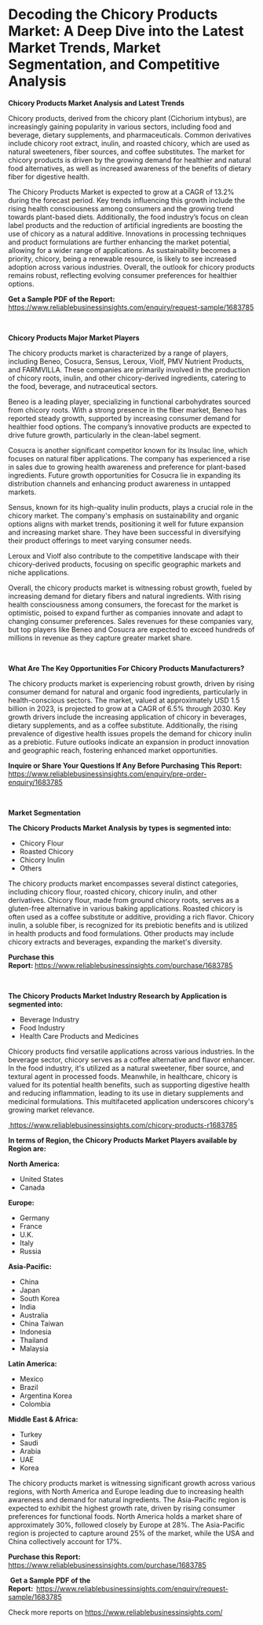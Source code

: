<p><h1>Decoding the Chicory Products Market: A Deep Dive into the Latest Market Trends, Market Segmentation, and Competitive Analysis</h1></p><p><strong>Chicory Products Market Analysis and Latest Trends</strong></p>
<p><p>Chicory products, derived from the chicory plant (Cichorium intybus), are increasingly gaining popularity in various sectors, including food and beverage, dietary supplements, and pharmaceuticals. Common derivatives include chicory root extract, inulin, and roasted chicory, which are used as natural sweeteners, fiber sources, and coffee substitutes. The market for chicory products is driven by the growing demand for healthier and natural food alternatives, as well as increased awareness of the benefits of dietary fiber for digestive health. </p><p>The Chicory Products Market is expected to grow at a CAGR of 13.2% during the forecast period. Key trends influencing this growth include the rising health consciousness among consumers and the growing trend towards plant-based diets. Additionally, the food industry’s focus on clean label products and the reduction of artificial ingredients are boosting the use of chicory as a natural additive. Innovations in processing techniques and product formulations are further enhancing the market potential, allowing for a wider range of applications. As sustainability becomes a priority, chicory, being a renewable resource, is likely to see increased adoption across various industries. Overall, the outlook for chicory products remains robust, reflecting evolving consumer preferences for healthier options.</p></p>
<p><strong>Get a Sample PDF of the Report:&nbsp;</strong> <a href="https://www.reliablebusinessinsights.com/enquiry/request-sample/1683785?utm_campaign=97&utm_medium=2&utm_source=Github&utm_content=ia&utm_term=30122024&utm_id=chicory-products">https://www.reliablebusinessinsights.com/enquiry/request-sample/1683785</a></p>
<p>&nbsp;</p>
<p><strong>Chicory Products Major Market Players</strong></p>
<p><p>The chicory products market is characterized by a range of players, including Beneo, Cosucra, Sensus, Leroux, Violf, PMV Nutrient Products, and FARMVILLA. These companies are primarily involved in the production of chicory roots, inulin, and other chicory-derived ingredients, catering to the food, beverage, and nutraceutical sectors.</p><p>Beneo is a leading player, specializing in functional carbohydrates sourced from chicory roots. With a strong presence in the fiber market, Beneo has reported steady growth, supported by increasing consumer demand for healthier food options. The company’s innovative products are expected to drive future growth, particularly in the clean-label segment.</p><p>Cosucra is another significant competitor known for its Insulac line, which focuses on natural fiber applications. The company has experienced a rise in sales due to growing health awareness and preference for plant-based ingredients. Future growth opportunities for Cosucra lie in expanding its distribution channels and enhancing product awareness in untapped markets.</p><p>Sensus, known for its high-quality inulin products, plays a crucial role in the chicory market. The company's emphasis on sustainability and organic options aligns with market trends, positioning it well for future expansion and increasing market share. They have been successful in diversifying their product offerings to meet varying consumer needs.</p><p>Leroux and Violf also contribute to the competitive landscape with their chicory-derived products, focusing on specific geographic markets and niche applications.</p><p>Overall, the chicory products market is witnessing robust growth, fueled by increasing demand for dietary fibers and natural ingredients. With rising health consciousness among consumers, the forecast for the market is optimistic, poised to expand further as companies innovate and adapt to changing consumer preferences. Sales revenues for these companies vary, but top players like Beneo and Cosucra are expected to exceed hundreds of millions in revenue as they capture greater market share.</p></p>
<p>&nbsp;</p>
<p><strong>What Are The Key Opportunities For Chicory Products Manufacturers?</strong></p>
<p><p>The chicory products market is experiencing robust growth, driven by rising consumer demand for natural and organic food ingredients, particularly in health-conscious sectors. The market, valued at approximately USD 1.5 billion in 2023, is projected to grow at a CAGR of 6.5% through 2030. Key growth drivers include the increasing application of chicory in beverages, dietary supplements, and as a coffee substitute. Additionally, the rising prevalence of digestive health issues propels the demand for chicory inulin as a prebiotic. Future outlooks indicate an expansion in product innovation and geographic reach, fostering enhanced market opportunities.</p></p>
<p><strong>Inquire or Share Your Questions If Any Before Purchasing This Report:</strong> <a href="https://www.reliablebusinessinsights.com/enquiry/pre-order-enquiry/1683785?utm_campaign=97&utm_medium=2&utm_source=Github&utm_content=ia&utm_term=30122024&utm_id=chicory-products">https://www.reliablebusinessinsights.com/enquiry/pre-order-enquiry/1683785</a></p>
<p>&nbsp;</p>
<p><strong>Market Segmentation</strong></p>
<p><strong>The Chicory Products Market Analysis by types is segmented into:</strong></p>
<p><ul><li>Chicory Flour</li><li>Roasted Chicory</li><li>Chicory Inulin</li><li>Others</li></ul></p>
<p><p>The chicory products market encompasses several distinct categories, including chicory flour, roasted chicory, chicory inulin, and other derivatives. Chicory flour, made from ground chicory roots, serves as a gluten-free alternative in various baking applications. Roasted chicory is often used as a coffee substitute or additive, providing a rich flavor. Chicory inulin, a soluble fiber, is recognized for its prebiotic benefits and is utilized in health products and food formulations. Other products may include chicory extracts and beverages, expanding the market's diversity.</p></p>
<p><strong>Purchase this Report:&nbsp;</strong><a href="https://www.reliablebusinessinsights.com/purchase/1683785?utm_campaign=97&utm_medium=2&utm_source=Github&utm_content=ia&utm_term=30122024&utm_id=chicory-products">https://www.reliablebusinessinsights.com/purchase/1683785</a></p>
<p>&nbsp;</p>
<p><strong>The Chicory Products Market Industry Research by Application is segmented into:</strong></p>
<p><ul><li>Beverage Industry</li><li>Food Industry</li><li>Health Care Products and Medicines</li></ul></p>
<p><p>Chicory products find versatile applications across various industries. In the beverage sector, chicory serves as a coffee alternative and flavor enhancer. In the food industry, it's utilized as a natural sweetener, fiber source, and textural agent in processed foods. Meanwhile, in healthcare, chicory is valued for its potential health benefits, such as supporting digestive health and reducing inflammation, leading to its use in dietary supplements and medicinal formulations. This multifaceted application underscores chicory's growing market relevance.</p></p>
<p><a href="https://www.reliablebusinessinsights.com/chicory-products-r1683785?utm_campaign=97&utm_medium=2&utm_source=Github&utm_content=ia&utm_term=30122024&utm_id=chicory-products">&nbsp;https://www.reliablebusinessinsights.com/chicory-products-r1683785</a></p>
<p><strong>In terms of Region, the Chicory Products Market Players available by Region are:</strong></p>
<p>
    <p> <strong> North America: </strong>
        <ul>
            <li>United States</li>
            <li>Canada</li>
        </ul>
        </p> 
    <p> <strong> Europe: </strong>
        <ul>
            <li>Germany</li>
            <li>France</li>
            <li>U.K.</li>
            <li>Italy</li>
            <li>Russia</li>
        </ul>
        </p> 
    <p> <strong> Asia-Pacific: </strong>
        <ul>
            <li>China</li>
            <li>Japan</li>
            <li>South Korea</li>
            <li>India</li>
            <li>Australia</li>
            <li>China Taiwan</li>
            <li>Indonesia</li>
            <li>Thailand</li>
            <li>Malaysia</li>
        </ul>
        </p> 
    <p> <strong> Latin America: </strong>
        <ul>
            <li>Mexico</li>
            <li>Brazil</li>
            <li>Argentina Korea</li>
            <li>Colombia</li>
        </ul>
        </p> 
    <p> <strong> Middle East & Africa: </strong>
        <ul>
            <li>Turkey</li>
            <li>Saudi</li>
            <li>Arabia</li>
            <li>UAE</li>
            <li>Korea</li>
        </ul>
    </p>
    </p>
<p><p>The chicory products market is witnessing significant growth across various regions, with North America and Europe leading due to increasing health awareness and demand for natural ingredients. The Asia-Pacific region is expected to exhibit the highest growth rate, driven by rising consumer preferences for functional foods. North America holds a market share of approximately 30%, followed closely by Europe at 28%. The Asia-Pacific region is projected to capture around 25% of the market, while the USA and China collectively account for 17%.</p></p>
<p><strong>Purchase this Report: </strong><a href="https://www.reliablebusinessinsights.com/purchase/1683785?utm_campaign=97&utm_medium=2&utm_source=Github&utm_content=ia&utm_term=30122024&utm_id=chicory-products">https://www.reliablebusinessinsights.com/purchase/1683785</a></p>
<p>&nbsp;<strong>Get a Sample PDF of the Report:&nbsp;&nbsp;</strong><a href="https://www.reliablebusinessinsights.com/enquiry/request-sample/1683785?utm_campaign=97&utm_medium=2&utm_source=Github&utm_content=ia&utm_term=30122024&utm_id=chicory-products">https://www.reliablebusinessinsights.com/enquiry/request-sample/1683785</a></p>
<p><strong></strong></p>
<p>Check more reports on <a href="https://www.reliablebusinessinsights.com/?utm_campaign=97&utm_medium=2&utm_source=Github&utm_content=ia&utm_term=30122024&utm_id=chicory-products">https://www.reliablebusinessinsights.com/</a></p>